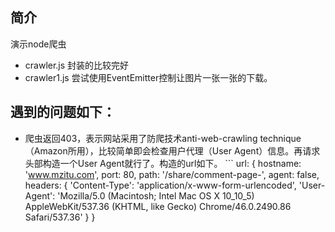 ## 简介
演示node爬虫
* crawler.js 封装的比较完好
* crawler1.js 尝试使用EventEmitter控制让图片一张一张的下载。

## 遇到的问题如下：
* 爬虫返回403，表示网站采用了防爬技术anti-web-crawling technique（Amazon所用），比较简单即会检查用户代理（User Agent）信息。再请求头部构造一个User Agent就行了。构造的url如下。
​```
url: {
    hostname: 'www.mzitu.com',
    port: 80,
    path: '/share/comment-page-',
    agent: false,
    headers: {
        'Content-Type': 'application/x-www-form-urlencoded',
        'User-Agent': 'Mozilla/5.0 (Macintosh; Intel Mac OS X 10_10_5) AppleWebKit/537.36 (KHTML, like Gecko) Chrome/46.0.2490.86 Safari/537.36'
    }
}
```